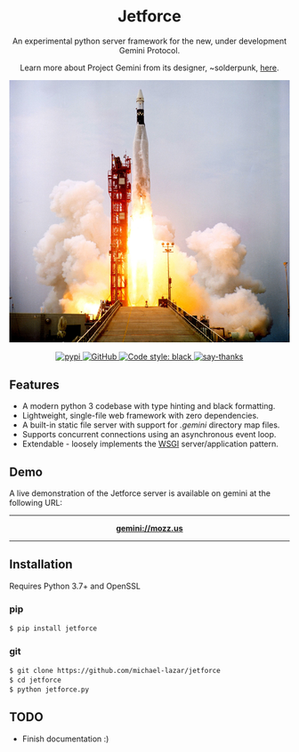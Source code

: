 <h1 align="center">Jetforce</h1>

<p align="center">An experimental python server framework for the new, under development Gemini Protocol.</p>

<p align="center">Learn more about Project Gemini from its designer, ~solderpunk, <a href="https://gopher.commons.host/gopher://zaibatsu.circumlunar.space/1/~solderpunk/gemini">here</a>.</p>

<p align="center"><img alt="rocket launch" src="resources/rocket.jpg"/></p>

<p align="center">
  <a href="https://pypi.python.org/pypi/jetforce/">
    <img alt="pypi" src="https://img.shields.io/pypi/v/jetforce.svg?label=version"/>
  </a>
  <a href="https://github.com/michael-lazar/jetforce/LICENSE">
    <img alt="GitHub" src="https://img.shields.io/github/license/michael-lazar/jetforce">
  </a>
  <a href="https://github.com/psf/black">
    <img alt="Code style: black" src="https://img.shields.io/badge/code%20style-black-000000.svg">
  </a>
  <a href="https://saythanks.io/to/michael-lazar">
    <img alt="say-thanks" src="https://img.shields.io/badge/Say%20Thanks-!-1EAEDB.svg"/>
  </a>
</p>

## Features

- A modern python 3 codebase with type hinting and black formatting.
- Lightweight, single-file web framework with zero dependencies.
- A built-in static file server with support for *.gemini* directory map files.
- Supports concurrent connections using an asynchronous event loop.
- Extendable - loosely implements the [WSGI](https://en.wikipedia.org/wiki/Web_Server_Gateway_Interface) server/application pattern.

## Demo

A live demonstration of the Jetforce server is available on gemini at the following URL:

---

<p align="center">
<b><a href="gemini://mozz.us">gemini://mozz.us</a></b><br>
</p>

---


## Installation

Requires Python 3.7+ and OpenSSL

### pip

```bash
$ pip install jetforce
```

### git

```bash
$ git clone https://github.com/michael-lazar/jetforce
$ cd jetforce
$ python jetforce.py
```

  ## TODO
  
 - Finish documentation :)
